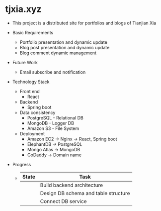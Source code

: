 # tjxia.xyz

- This project is a distributed site for portfolios and blogs of Tianjian Xia

- Basic Requirements

  - Portfolio presentation and dynamic update
  - Blog post presentation and dynamic update
  - Blog comment dynamic management

- Future Work

  - Email subscribe and notification

- Technology Stack

  - Front end
    - React
  - Backend
    - Spring boot
  - Data consistency
    - PostgreSQL - Relational DB
    - MongoDB - Logger DB
    - Amazon S3 - File System
  - Deployment
    - Amazon EC2 -> Nginx -> React, Spring boot
    - ElephantDB -> PostgreSQL
    - Mongo Atlas -> MongoDB
    - GoDaddy -> Domain name

- Progress

  - | State | Task                                 |
    | ----- | ------------------------------------ |
    |       | Build backend architecture           |
    |       | Design DB schema and table structure |
    |       | Connect DB service                   |

    